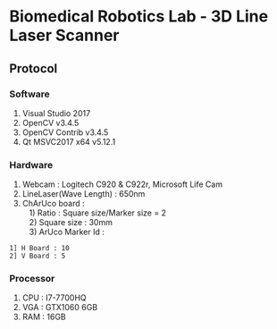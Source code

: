 # Biomedical Robotics Lab - 3D Line Laser Scanner

## Protocol
### Software
1. Visual Studio 2017
2. OpenCV v3.4.5
3. OpenCV Contrib v3.4.5
4. Qt MSVC2017 x64 v5.12.1

### Hardware  
1. Webcam : Logitech C920 & C922r, Microsoft Life Cam
2. LineLaser(Wave Length) : 650nm
3. ChArUco board :  
&nbsp;&nbsp; 1) Ratio : Square size/Marker size = 2  
&nbsp;&nbsp; 2) Square size : 30mm  
&nbsp;&nbsp; 3) ArUco Marker Id :  
```
1] H Board : 10
2] V Board : 5
```

### Processor
1. CPU : I7-7700HQ
2. VGA : GTX1060 6GB
3. RAM : 16GB
